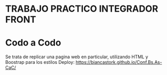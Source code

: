 # TRABAJO PRACTICO INTEGRADOR FRONT
# Codo a Codo #

Se trata de replicar una pagina web en particular, utilizando HTML y Boostrap para los estilos
Deploy: https://biancastork.github.io/Conf.Bs.As-CaC/
